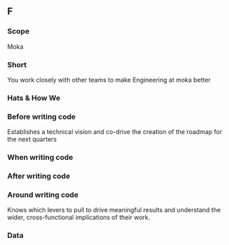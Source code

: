 ## F
### Scope

Moka

### Short

You work closely with other teams to make Engineering at moka better

### Hats & How We

### Before writing code

Establishes a technical vision and co-drive the creation of the roadmap for the next quarters

### When writing code

### After writing code

### Around writing code

Knows which levers to pull to drive meaningful results and understand the wider, cross-functional implications of their work.

### Data
